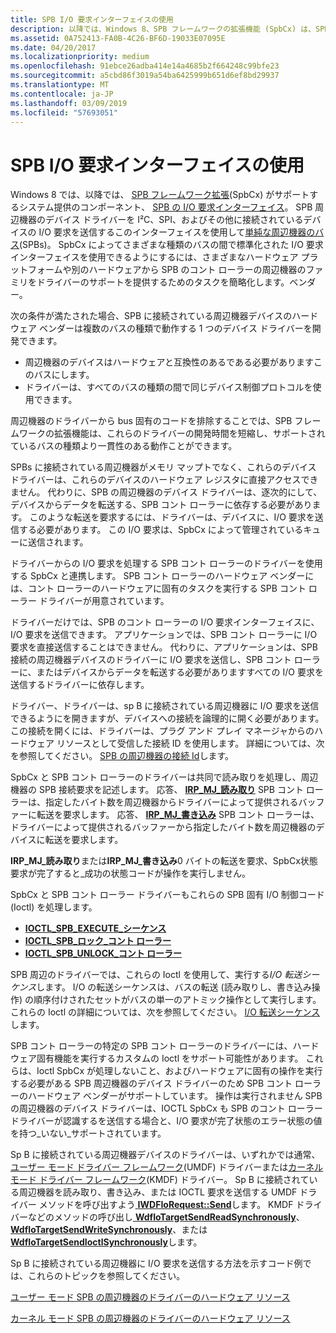 ```yaml
---
title: SPB I/O 要求インターフェイスの使用
description: 以降では、Windows 8、SPB フレームワークの拡張機能 (SpbCx) は、SPB の I/O 要求インターフェイスをサポートするシステム提供のコンポーネントです。
ms.assetid: 0A752413-FA0B-4C26-BF6D-19033E07095E
ms.date: 04/20/2017
ms.localizationpriority: medium
ms.openlocfilehash: 91ebce26adba414e14a4685b2f664248c99bfe23
ms.sourcegitcommit: a5cbd86f3019a54ba6425999b651d6ef8bd29937
ms.translationtype: MT
ms.contentlocale: ja-JP
ms.lasthandoff: 03/09/2019
ms.locfileid: "57693051"
---
```

# <a name="using-the-spb-io-request-interface"></a>SPB I/O 要求インターフェイスの使用

Windows 8 では、以降では、 [SPB フレームワーク拡張](https://docs.microsoft.com/windows-hardware/drivers/spb/spb-framework-extension)(SpbCx) がサポートするシステム提供のコンポーネント、 [SPB の I/O 要求インターフェイス](https://docs.microsoft.com/previous-versions//hh698224(v=vs.85))。 SPB 周辺機器のデバイス ドライバーを I²C、SPI、およびその他に接続されているデバイスの I/O 要求を送信するこのインターフェイスを使用して[単純な周辺機器のバス](https://docs.microsoft.com/previous-versions//hh450903(v=vs.85))(SPBs)。 SpbCx によってさまざまな種類のバスの間で標準化された I/O 要求インターフェイスを使用できるようにするには、さまざまなハードウェア プラットフォームや別のハードウェアから SPB のコント ローラーの周辺機器のファミリをドライバーのサポートを提供するためのタスクを簡略化します。ベンダー。

次の条件が満たされた場合、SPB に接続されている周辺機器デバイスのハードウェア ベンダーは複数のバスの種類で動作する 1 つのデバイス ドライバーを開発できます。

- 周辺機器のデバイスはハードウェアと互換性のあるである必要がありますこのバスにします。
- ドライバーは、すべてのバスの種類の間で同じデバイス制御プロトコルを使用できます。

周辺機器のドライバーから bus 固有のコードを排除することでは、SPB フレームワークの拡張機能は、これらのドライバーの開発時間を短縮し、サポートされているバスの種類より一貫性のある動作ことができます。

SPBs に接続されている周辺機器がメモリ マップトでなく、これらのデバイス ドライバーは、これらのデバイスのハードウェア レジスタに直接アクセスできません。 代わりに、SPB の周辺機器のデバイス ドライバーは、逐次的にして、デバイスからデータを転送する、SPB コント ローラーに依存する必要があります。 このような転送を要求するには、ドライバーは、デバイスに、I/O 要求を送信する必要があります。 この I/O 要求は、SpbCx によって管理されているキューに送信されます。

ドライバーからの I/O 要求を処理する SPB コント ローラーのドライバーを使用する SpbCx と連携します。 SPB コント ローラーのハードウェア ベンダーには、コント ローラーのハードウェアに固有のタスクを実行する SPB コント ローラー ドライバーが用意されています。

ドライバーだけでは、SPB のコント ローラーの I/O 要求インターフェイスに、I/O 要求を送信できます。 アプリケーションでは、SPB コント ローラーに I/O 要求を直接送信することはできません。 代わりに、アプリケーションは、SPB 接続の周辺機器デバイスのドライバーに I/O 要求を送信し、SPB コント ローラーに、またはデバイスからデータを転送する必要がありますすべての I/O 要求を送信するドライバーに依存します。

ドライバー、ドライバーは、sp B に接続されている周辺機器に I/O 要求を送信できるようにを開きますが、デバイスへの接続を論理的に開く必要があります。 この接続を開くには、ドライバーは、プラグ アンド プレイ マネージャからのハードウェア リソースとして受信した接続 ID を使用します。 詳細については、次を参照してください。 [SPB の周辺機器の接続 Id](https://docs.microsoft.com/windows-hardware/drivers/spb/connection-ids-for-spb-connected-peripheral-devices)します。

SpbCx と SPB コント ローラーのドライバーは共同で読み取りを処理し、周辺機器の SPB 接続要求を記述します。 応答、 [ **IRP\_MJ\_読み取り**](https://docs.microsoft.com/previous-versions//ff546883(v=vs.85)) SPB コント ローラーは、指定したバイト数を周辺機器からドライバーによって提供されるバッファーに転送を要求します。 応答、 [ **IRP\_MJ\_書き込み**](https://docs.microsoft.com/en-us/previous-versions//ff546904(v=vs.85)) SPB コント ローラーは、ドライバーによって提供されるバッファーから指定したバイト数を周辺機器のデバイスに転送を要求します。

**IRP\_MJ\_読み取り**または**IRP\_MJ\_書き込み**0 バイトの転送を要求、SpbCx状態要求が完了すると\_成功の状態コードが操作を実行しません。

SpbCx と SPB コント ローラー ドライバーもこれらの SPB 固有 I/O 制御コード (Ioctl) を処理します。

- [**IOCTL\_SPB\_EXECUTE\_シーケンス**](https://docs.microsoft.com/windows-hardware/drivers/spb/spb-ioctls#ioctl-spb-execute-sequence)
- [**IOCTL\_SPB\_ロック\_コント ローラー**](https://docs.microsoft.com/windows-hardware/drivers/spb/spb-ioctls#ioctl-spb-lock-controller)
- [**IOCTL\_SPB\_UNLOCK\_コント ローラー**](https://docs.microsoft.com/windows-hardware/drivers/spb/spb-ioctls#ioctl_spb_unlock_controller-control-code)

SPB 周辺のドライバーでは、これらの Ioctl を使用して、実行する*I/O 転送シーケンス*します。 I/O の転送シーケンスは、バスの転送 (読み取りし、書き込み操作) の順序付けされたセットがバスの単一のアトミック操作として実行します。 これらの Ioctl の詳細については、次を参照してください。 [I/O 転送シーケンス](https://docs.microsoft.com/windows-hardware/drivers/spb/i-o-transfer-sequences)します。

SPB コント ローラーの特定の SPB コント ローラーのドライバーには、ハードウェア固有機能を実行するカスタムの Ioctl をサポート可能性があります。 これらは、Ioctl SpbCx が処理しないこと、およびハードウェアに固有の操作を実行する必要がある SPB 周辺機器のデバイス ドライバーのため SPB コント ローラーのハードウェア ベンダーがサポートしています。 操作は実行されません SPB の周辺機器のデバイス ドライバーは、IOCTL SpbCx も SPB のコント ローラー ドライバーが認識するを送信する場合と、I/O 要求が完了状態のエラー状態の値を持つ\_いない\_サポートされています。

Sp B に接続されている周辺機器デバイスのドライバーは、いずれかでは通常、[ユーザー モード ドライバー フレームワーク](https://docs.microsoft.com/windows-hardware/drivers/wdf/overview-of-the-umdf)(UMDF) ドライバーまたは[カーネル モード ドライバー フレームワーク](https://docs.microsoft.com/en-us/windows-hardware/drivers/wdf/index)(KMDF) ドライバー。 Sp B に接続されている周辺機器を読み取り、書き込み、または IOCTL 要求を送信する UMDF ドライバー メソッドを呼び出すよう[ **IWDFIoRequest::Send**](https://docs.microsoft.com/windows-hardware/drivers/ddi/content/wudfddi/nf-wudfddi-iwdfiorequest-send)します。 KMDF ドライバーなどのメソッドの呼び出し[ **WdfIoTargetSendReadSynchronously**](https://docs.microsoft.com/windows-hardware/drivers/ddi/content/wdfiotarget/nf-wdfiotarget-wdfiotargetsendreadsynchronously)、 [ **WdfIoTargetSendWriteSynchronously**](https://docs.microsoft.com/windows-hardware/drivers/ddi/content/wdfiotarget/nf-wdfiotarget-wdfiotargetsendwritesynchronously)、または[**WdfIoTargetSendIoctlSynchronously**](https://docs.microsoft.com/windows-hardware/drivers/ddi/content/wdfiotarget/nf-wdfiotarget-wdfiotargetsendioctlsynchronously)します。

Sp B に接続されている周辺機器に I/O 要求を送信する方法を示すコード例では、これらのトピックを参照してください。

[ユーザー モード SPB の周辺機器のドライバーのハードウェア リソース](https://docs.microsoft.com/windows-hardware/drivers/spb/hardware-resources-for-user-mode-spb-peripheral-drivers)

[カーネル モード SPB の周辺機器のドライバーのハードウェア リソース](https://docs.microsoft.com/windows-hardware/drivers/spb/hardware-resources-for-kernel-mode-spb-peripheral-drivers)
